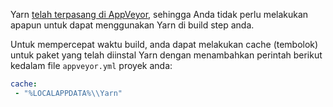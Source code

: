 Yarn [telah terpasang di AppVeyor](https://www.appveyor.com/updates/2016/11/01/), sehingga Anda tidak perlu melakukan apapun untuk dapat menggunakan Yarn di build step anda.

Untuk mempercepat waktu build, anda dapat melakukan cache (tembolok) untuk paket yang telah diinstal Yarn dengan menambahkan perintah berikut kedalam file `appveyor.yml` proyek anda:

```yml
cache:
 - "%LOCALAPPDATA%\\Yarn"
```